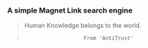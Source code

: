 ### A simple Magnet Link search engine
>    Human Knowledge belongs to the world. 

>                        From 'AntiTrust'
 
